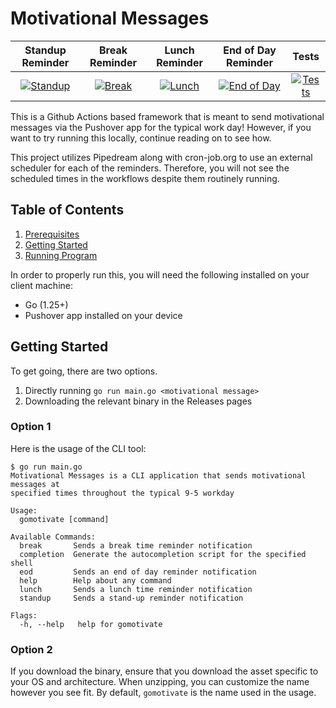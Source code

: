 # Motivational Messages

| Standup Reminder | Break Reminder | Lunch Reminder | End of Day Reminder | Tests |
|:----------------:|:--------------:|:--------------:|:-------------------:|:-----:|
| [![Standup](https://github.com/markusewalker/motivational-messages/actions/workflows/standup.yml/badge.svg?branch=main)](https://github.com/markusewalker/motivational-messages/actions/workflows/standup.yml) | [![Break](https://github.com/markusewalker/motivational-messages/actions/workflows/break.yml/badge.svg?branch=main)](https://github.com/markusewalker/motivational-messages/actions/workflows/break.yml) | [![Lunch](https://github.com/markusewalker/motivational-messages/actions/workflows/lunch.yml/badge.svg?branch=main)](https://github.com/markusewalker/motivational-messages/actions/workflows/lunch.yml) | [![End of Day](https://github.com/markusewalker/motivational-messages/actions/workflows/eod.yml/badge.svg?branch=main)](https://github.com/markusewalker/motivational-messages/actions/workflows/eod.yml) | [![Tests](https://github.com/markusewalker/motivational-messages/actions/workflows/run-tests.yml/badge.svg?branch=main)](https://github.com/markusewalker/motivational-messages/actions/workflows/run-tests.yml) |

This is a Github Actions based framework that is meant to send motivational messages via the Pushover app for the typical work day! However, if you want to try running this locally, continue reading on to see how.

This project utilizes Pipedream along with cron-job.org to use an external scheduler for each of the reminders. Therefore, you will not see the scheduled times in the workflows despite them routinely running.

## Table of Contents
1. [Prerequisites](#Prerequisites)
2. [Getting Started](#Getting-Started)
3. [Running Program](#Running-Program)

In order to properly run this, you will need the following installed on your client machine:

- Go (1.25+)
- Pushover app installed on your device

## Getting Started
To get going, there are two options.
1. Directly running `go run main.go <motivational message>`
2. Downloading the relevant binary in the Releases pages

### Option 1

Here is the usage of the CLI tool:

```
$ go run main.go 
Motivational Messages is a CLI application that sends motivational messages at
specified times throughout the typical 9-5 workday

Usage:
  gomotivate [command]

Available Commands:
  break       Sends a break time reminder notification
  completion  Generate the autocompletion script for the specified shell
  eod         Sends an end of day reminder notification
  help        Help about any command
  lunch       Sends a lunch time reminder notification
  standup     Sends a stand-up reminder notification

Flags:
  -h, --help   help for gomotivate
```

### Option 2
If you download the binary, ensure that you download the asset specific to your OS and architecture. When unzipping, you can customize the name however you see fit. By default, `gomotivate` is the name used in the usage.